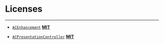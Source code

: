 # Licenses

--- 


- [`ACEnhancement`](https://github.com/albertgh/ACEnhancement/) [**MIT**](https://github.com/albertgh/ACEnhancement/blob/main/LICENSE)


- [`ACPresentationController`](https://github.com/albertgh/ACPresentationController/) [**MIT**](https://github.com/albertgh/ACPresentationController/blob/main/LICENSE)
